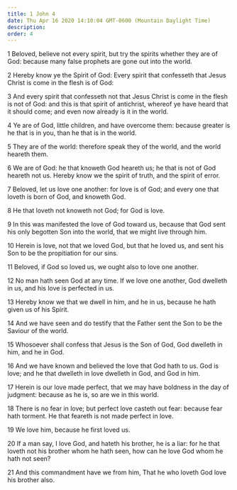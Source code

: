 ```yaml
---
title: 1 John 4
date: Thu Apr 16 2020 14:10:04 GMT-0600 (Mountain Daylight Time)
description: 
order: 4
---
```


<p>
  1 Beloved, believe not every spirit, but try the spirits whether they are of
  God: because many false prophets are gone out into the world.
</p>
<p>
  2 Hereby know ye the Spirit of God: Every spirit that confesseth that Jesus
  Christ is come in the flesh is of God:
</p>
<p>
  3 And every spirit that confesseth not that Jesus Christ is come in the flesh
  is not of God: and this is that spirit of antichrist, whereof ye have heard
  that it should come; and even now already is it in the world.
</p>
<p>
  4 Ye are of God, little children, and have overcome them: because greater is
  he that is in you, than he that is in the world.
</p>
<p>
  5 They are of the world: therefore speak they of the world, and the world
  heareth them.
</p>
<p>
  6 We are of God: he that knoweth God heareth us; he that is not of God heareth
  not us. Hereby know we the spirit of truth, and the spirit of error.
</p>
<p>
  7 Beloved, let us love one another: for love is of God; and every one that
  loveth is born of God, and knoweth God.
</p>
<p>8 He that loveth not knoweth not God; for God is love.</p>
<p>
  9 In this was manifested the love of God toward us, because that God sent his
  only begotten Son into the world, that we might live through him.
</p>
<p>
  10 Herein is love, not that we loved God, but that he loved us, and sent his
  Son to be the propitiation for our sins.
</p>
<p>11 Beloved, if God so loved us, we ought also to love one another.</p>
<p>
  12 No man hath seen God at any time. If we love one another, God dwelleth in
  us, and his love is perfected in us.
</p>
<p>
  13 Hereby know we that we dwell in him, and he in us, because he hath given us
  of his Spirit.
</p>
<p>
  14 And we have seen and do testify that the Father sent the Son to be the
  Saviour of the world.
</p>
<p>
  15 Whosoever shall confess that Jesus is the Son of God, God dwelleth in him,
  and he in God.
</p>
<p>
  16 And we have known and believed the love that God hath to us. God is love;
  and he that dwelleth in love dwelleth in God, and God in him.
</p>
<p>
  17 Herein is our love made perfect, that we may have boldness in the day of
  judgment: because as he is, so are we in this world.
</p>
<p>
  18 There is no fear in love; but perfect love casteth out fear: because fear
  hath torment. He that feareth is not made perfect in love.
</p>
<p>19 We love him, because he first loved us.</p>
<p>
  20 If a man say, I love God, and hateth his brother, he is a liar: for he that
  loveth not his brother whom he hath seen, how can he love God whom he hath not
  seen?
</p>
<p>
  21 And this commandment have we from him, That he who loveth God love his
  brother also.
</p>
